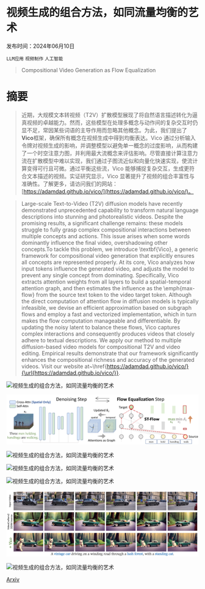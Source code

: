 # 视频生成的组合方法，如同流量均衡的艺术

发布时间：2024年06月10日

`LLM应用` `视频制作` `人工智能`

> Compositional Video Generation as Flow Equalization

# 摘要

> 近期，大规模文本转视频（T2V）扩散模型展现了将自然语言描述转化为逼真视频的卓越能力。然而，这些模型在处理多概念与动作间的复杂交互时仍显不足，常因某些词语的主导作用而忽略其他概念。为此，我们提出了**Vico**框架，确保所有概念在视频生成中得到均衡表达。Vico 通过分析输入令牌对视频生成的影响，并调整模型以避免单一概念的过度影响，从而构建了一个时空注意力图，并利用最大流概念来评估影响。尽管直接计算注意力流在扩散模型中难以实现，我们通过子图流近似和向量化快速实现，使流计算变得可行且可微。通过平衡这些流，Vico 能够捕捉复杂交互，生成更符合文本描述的视频。实证研究显示，Vico 显著提升了视频的组合丰富性与准确性。了解更多，请访问我们的网站：[https://adamdad.github.io/vico/](https://adamdad.github.io/vico/)。

> Large-scale Text-to-Video (T2V) diffusion models have recently demonstrated unprecedented capability to transform natural language descriptions into stunning and photorealistic videos. Despite the promising results, a significant challenge remains: these models struggle to fully grasp complex compositional interactions between multiple concepts and actions. This issue arises when some words dominantly influence the final video, overshadowing other concepts.To tackle this problem, we introduce \textbf{Vico}, a generic framework for compositional video generation that explicitly ensures all concepts are represented properly. At its core, Vico analyzes how input tokens influence the generated video, and adjusts the model to prevent any single concept from dominating. Specifically, Vico extracts attention weights from all layers to build a spatial-temporal attention graph, and then estimates the influence as the \emph{max-flow} from the source text token to the video target token. Although the direct computation of attention flow in diffusion models is typically infeasible, we devise an efficient approximation based on subgraph flows and employ a fast and vectorized implementation, which in turn makes the flow computation manageable and differentiable. By updating the noisy latent to balance these flows, Vico captures complex interactions and consequently produces videos that closely adhere to textual descriptions. We apply our method to multiple diffusion-based video models for compositional T2V and video editing. Empirical results demonstrate that our framework significantly enhances the compositional richness and accuracy of the generated videos. Visit our website at~\href{https://adamdad.github.io/vico/}{\url{https://adamdad.github.io/vico/}}.

![视频生成的组合方法，如同流量均衡的艺术](../../../paper_images/2407.06182/x1.png)

![视频生成的组合方法，如同流量均衡的艺术](../../../paper_images/2407.06182/x2.png)

![视频生成的组合方法，如同流量均衡的艺术](../../../paper_images/2407.06182/x3.png)

![视频生成的组合方法，如同流量均衡的艺术](../../../paper_images/2407.06182/x4.png)

![视频生成的组合方法，如同流量均衡的艺术](../../../paper_images/2407.06182/x5.png)

![视频生成的组合方法，如同流量均衡的艺术](../../../paper_images/2407.06182/x6.png)

![视频生成的组合方法，如同流量均衡的艺术](../../../paper_images/2407.06182/x7.png)

[Arxiv](https://arxiv.org/abs/2407.06182)